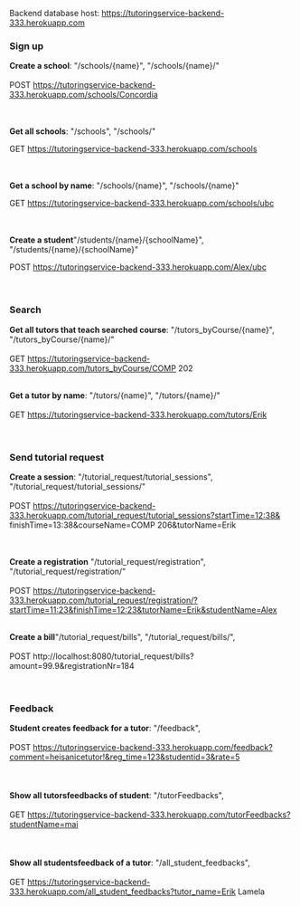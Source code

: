Backend database host: https://tutoringservice-backend-333.herokuapp.com

### Sign up

**Create a school**: "/schools/{name}", "/schools/{name}/" <br/>  
POST https://tutoringservice-backend-333.herokuapp.com/schools/Concordia<br/>    
<br/>    


**Get all schools**: "/schools", "/schools/"<br/>

GET https://tutoringservice-backend-333.herokuapp.com/schools<br/>    
<br/>    

**Get a school by name**: "/schools/{name}", "/schools/{name}"<br/>

GET https://tutoringservice-backend-333.herokuapp.com/schools/ubc<br/>    
<br/>    

**Create a student**"/students/{name}/{schoolName}", "/students/{name}/{schoolName}"<br/>   

POST https://tutoringservice-backend-333.herokuapp.com/Alex/ubc<br/>    
<br/>    
### Search

**Get all tutors that teach searched course**: "/tutors_byCourse/{name}", "/tutors_byCourse/{name}/" <br/>  
GET https://tutoringservice-backend-333.herokuapp.com/tutors_byCourse/COMP 202 <br/> 
<br/>     

**Get a tutor by name**: "/tutors/{name}", "/tutors/{name}/" <br/>    
GET https://tutoringservice-backend-333.herokuapp.com/tutors/Erik<br/>   
<br/>   

### Send tutorial request

**Create a session**: "/tutorial_request/tutorial_sessions", "/tutorial_request/tutorial_sessions/"<br/>   
POST https://tutoringservice-backend-333.herokuapp.com/tutorial_request/tutorial_sessions?startTime=12:38& finishTime=13:38&courseName=COMP 206&tutorName=Erik<br/>   
<br/>     

**Create a registration** "/tutorial_request/registration", "/tutorial_request/registration/"<br/>   
POST https://tutoringservice-backend-333.herokuapp.com/tutorial_request/registration/?startTime=11:23&finishTime=12:23&tutorName=Erik&studentName=Alex<br/> 
<br/>    

**Create a bill**"/tutorial_request/bills", "/tutorial_request/bills/",  <br/>   
POST http://localhost:8080/tutorial_request/bills?amount=99.9&registrationNr=184 <br/>  
<br/>    

### Feedback

**Student creates feedback for a tutor**: "/feedback", <br/>    
POST https://tutoringservice-backend-333.herokuapp.com/feedback?comment=heisanicetutor!&reg_time=123&studentid=3&rate=5<br/>    
<br/>      
**Show all tutorsfeedbacks of student**: "/tutorFeedbacks", <br/>    
GET https://tutoringservice-backend-333.herokuapp.com/tutorFeedbacks?studentName=mai<br/>    
<br/>    
**Show all studentsfeedback of a tutor**: "/all_student_feedbacks", <br/>    
GET https://tutoringservice-backend-333.herokuapp.com/all_student_feedbacks?tutor_name=Erik Lamela<br/>    
<br/>    